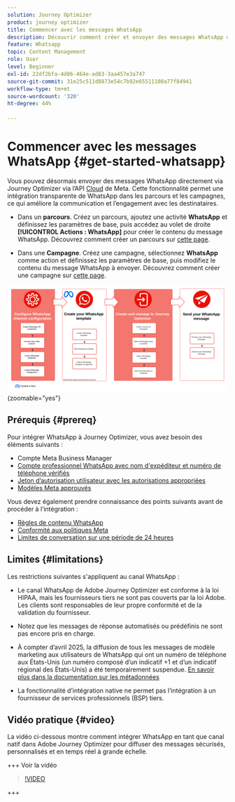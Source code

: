 ```yaml
---
solution: Journey Optimizer
product: journey optimizer
title: Commencer avec les messages WhatsApp
description: Découvrir comment créer et envoyer des messages WhatsApp dans Journey Optimizer
feature: Whatsapp
topic: Content Management
role: User
level: Beginner
exl-id: 22df2bfa-4d86-464e-ad83-3aa457e3a747
source-git-commit: 31e25c511d8873e54c7b92e65511108a77f84941
workflow-type: tm+mt
source-wordcount: '320'
ht-degree: 44%

---
```


# Commencer avec les messages WhatsApp {#get-started-whatsapp}

Vous pouvez désormais envoyer des messages WhatsApp directement via Journey Optimizer via l’API [Cloud](https://developers.facebook.com/docs/whatsapp/cloud-api/) de Meta. Cette fonctionnalité permet une intégration transparente de WhatsApp dans les parcours et les campagnes, ce qui améliore la communication et l’engagement avec les destinataires.

* Dans un **parcours**. Créez un parcours, ajoutez une activité **WhatsApp** et définissez les paramètres de base, puis accédez au volet de droite **[!UICONTROL Actions : WhatsApp]** pour créer le contenu du message WhatsApp. Découvrez comment créer un parcours sur [cette page](../building-journeys/journey-gs.md).

* Dans une **Campagne**. Créez une campagne, sélectionnez **WhatsApp** comme action et définissez les paramètres de base, puis modifiez le contenu du message WhatsApp à envoyer. Découvrez comment créer une campagne sur [cette page](../campaigns/create-campaign.md#configure).

![](assets/do-not-localize/whatsapp-beta.png){zoomable="yes"}

## Prérequis {#prereq}

Pour intégrer WhatsApp à Journey Optimizer, vous avez besoin des éléments suivants :

* Compte Meta Business Manager
* [Compte professionnel WhatsApp avec nom d&#39;expéditeur et numéro de téléphone vérifiés](https://developers.facebook.com/docs/whatsapp/overview/business-accounts/)
* [Jeton d’autorisation utilisateur avec les autorisations appropriées](https://developers.facebook.com/blog/post/2022/12/05/auth-tokens/)
* [Modèles Meta approuvés](https://developers.facebook.com/docs/whatsapp/message-templates/guidelines/)

Vous devez également prendre connaissance des points suivants avant de procéder à l’intégration :

* [Règles de contenu WhatsApp](https://www.whatsapp.com/legal/messaging-guidelines)
* [Conformité aux politiques Meta](https://www.whatsapp.com/legal)
* [Limites de conversation sur une période de 24 heures](https://developers.facebook.com/docs/whatsapp/messaging-limits/)

## Limites {#limitations}

Les restrictions suivantes s&#39;appliquent au canal WhatsApp :

* Le canal WhatsApp de Adobe Journey Optimizer est conforme à la loi HIPAA, mais les fournisseurs tiers ne sont pas couverts par la loi Adobe. Les clients sont responsables de leur propre conformité et de la validation du fournisseur.

* Notez que les messages de réponse automatisés ou prédéfinis ne sont pas encore pris en charge.

* À compter d’avril 2025, la diffusion de tous les messages de modèle marketing aux utilisateurs de WhatsApp qui ont un numéro de téléphone aux États-Unis (un numéro composé d’un indicatif +1 et d’un indicatif régional des États-Unis) a été temporairement suspendue. [En savoir plus dans la documentation sur les métadonnées](https://developers.facebook.com/docs/whatsapp/cloud-api/guides/send-message-templates#per-user-marketing-template-message-limits)

* La fonctionnalité d’intégration native ne permet pas l’intégration à un fournisseur de services professionnels (BSP) tiers.

## Vidéo pratique {#video}

La vidéo ci-dessous montre comment intégrer WhatsApp en tant que canal natif dans Adobe Journey Optimizer pour diffuser des messages sécurisés, personnalisés et en temps réel à grande échelle.

+++ Voir la vidéo

>[!VIDEO](https://video.tv.adobe.com/v/3470244?learn=on)

+++

